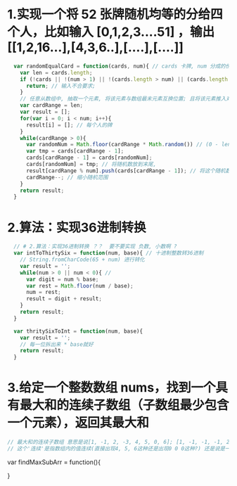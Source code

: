 



# 1.实现一个将 52 张牌随机均等的分给四个人，比如输入 [0,1,2,3....51] ，输出[[1,2,16...],[4,3,6..],[....],[....]]
```javascript
  var randomEqualCard = function(cards, num){ // cards 卡牌, num 分成的份数
    var len = cards.length;
    if (!cards || !(num > 1) || !(cards.length > num) || (cards.length % num !== 0)) {
      return; // 输入不合要求;
    }
    // 任意从数组中, 抽取一个元素, 将该元素与数组最末元素互换位置; 且将该元素推入对应人的对应位置, 然后从剩余的n - 1个元素中, 继续任意选一个, 依次保证随机
    var cardRange = len;
    var result = [];
    for(var i = 0; i < num; i++){
      result[i] = []; // 每个人的牌
    }
    while(cardRange > 0){
      var randomNum = Math.floor(cardRange * Math.random()) // (0 - len - 1的随机数);
      var tmp = cards[cardRange - 1];
      cards[cardRange - 1] = cards[randomNum];
      cards[randomNum] = tmp; // 将随机数放到末尾,
      result[cardRange % num].push(cards[cardRange - 1]); // 将这个随机数推入一个人; 发牌操作~
      cardRange--; // 缩小随机范围
    }
    return result;
  }
```

# 2.算法：实现36进制转换
```javascript
  // # 2.算法：实现36进制转换 ？？  要不要实现 负数, 小数啊 ? 
  var intToThirtySix = function(num, base){ // 十进制整数转36进制
    // String.fromCharCode(65 + num) 进行转化
    var result = '';
    while(num > 0 || num < 0){ // 
      var digit = num % base;
      var rest = Math.floor(num / base);
      num = rest;
      result = digit + result;
    }
    return result;
  }

  var thritySixToInt = function(num, base){
    var result = '';
    // 每一位拆出来 * base就好
    return result;
  }
```


# 3.给定一个整数数组 nums，找到一个具有最大和的连续子数组（子数组最少包含一个元素），返回其最大和

```javascript
// 最大和的连续子数组 意思是说[1, -1, 2, -3, 4, 5, 0, 6]; [1, -1, -1, -1, 2, -9, 3, -3, 4, -4]
// 这个'连续'是指数组内的值连续(直接出现4, 5, 6这种还是出现0 0 0这种?) 还是说是一个数组的某个区间的和一直在连续正增长?
```

var findMaxSubArr = function(){
  
}





















